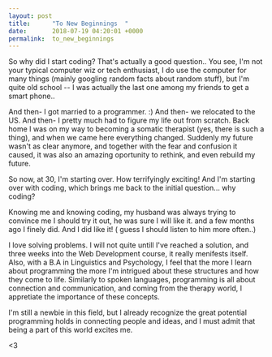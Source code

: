 ```yaml
---
layout: post
title:      "To New Beginnings  "
date:       2018-07-19 04:20:01 +0000
permalink:  to_new_beginnings
---
```


So why did I start coding?
That's actually a good question..
You see, I'm not your typical computer wiz or tech enthusiast, I do use the computer for many things  (mainly googling random facts about random stuff), but I'm quite old school -- I was actually the last one among my friends to get a smart phone..

And then-  I got married to a programmer. :)
And then-  we relocated to the US. 
And then-  I pretty much had to figure my life out from scratch. 
Back home I was on my way to becoming a somatic therapist (yes, there is such a thing), 
and when we came here everything changed. 
Suddenly my future wasn't as clear anymore, and together with the fear and confusion it caused, 
it was also an amazing oportunity to rethink, and even rebuild my future. 

So now, at 30, I'm starting over. How terrifyingly exciting!
And I'm starting over with coding, which brings me back to the initial question... why coding?

Knowing me and knowing coding, my husband was always trying to convince me I should try it out, he was sure I will like it.  and a few months ago I finely did. And I did like it! ( guess I should listen to him more often..)

I love solving problems. I will not quite untill I've reached a solution, 
and three weeks into the Web Development course, it really menifests itself. 
Also, with a B.A in Linguistics and Psychology, I feel that the more I learn about programming the more I'm intrigued about these structures and how they come to life. Similarly to spoken languages, programming is all about connection and communication, and coming from the therapy world, I appretiate the importance of these concepts. 

I'm still a newbie in this field, but I already recognize the great potential programming holds in connecting people and ideas, and I must admit that being a part of this world excites me. 

<3






